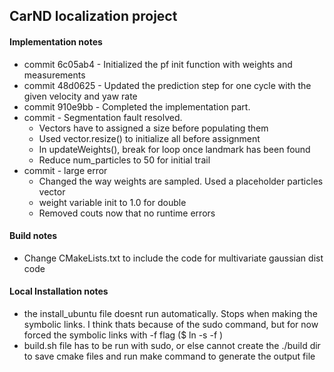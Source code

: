 ## CarND localization project
#### Implementation notes 
 - commit 6c05ab4 - Initialized the pf init function with weights and measurements
 - commit 48d0625 - Updated the prediction step for one cycle with the given velocity and yaw rate
 - commit 910e9bb - Completed the implementation part. 
 - commit         - Segmentation fault resolved. 
     - Vectors have to assigned a size before populating them
     - Used vector.resize() to initialize all before assignment
     - In updateWeights(), break for loop once landmark has been found
     - Reduce num_particles to 50 for initial trail
 - commit         - large error
     - Changed the way weights are sampled. Used a placeholder particles vector
     - weight variable init to 1.0 for double
     - Removed couts now that no runtime errors

#### Build notes
 - Change CMakeLists.txt to include the code for multivariate gaussian dist code

#### Local Installation notes
 - the install_ubuntu file doesnt run automatically. Stops when making the symbolic links.
    I think thats because of the sudo command, but for now forced the symbolic links with -f
    flag ($ ln -s -f )
 - build.sh file has to be run with sudo, or else cannot create the ./build dir to save 
    cmake files and run make command to generate the output file